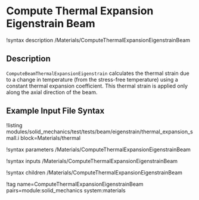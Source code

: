 # Compute Thermal Expansion Eigenstrain Beam

!syntax description /Materials/ComputeThermalExpansionEigenstrainBeam

## Description

`ComputeBeamThermalExpansionEigenstrain` calculates the thermal strain due to a change in temperature (from the stress-free temperature) using a constant thermal expansion coefficient. This thermal strain is applied only along the axial direction of the beam.

## Example Input File Syntax

!listing modules/solid_mechanics/test/tests/beam/eigenstrain/thermal_expansion_small.i block=Materials/thermal

!syntax parameters /Materials/ComputeThermalExpansionEigenstrainBeam

!syntax inputs /Materials/ComputeThermalExpansionEigenstrainBeam

!syntax children /Materials/ComputeThermalExpansionEigenstrainBeam

!tag name=ComputeThermalExpansionEigenstrainBeam pairs=module:solid_mechanics system:materials
